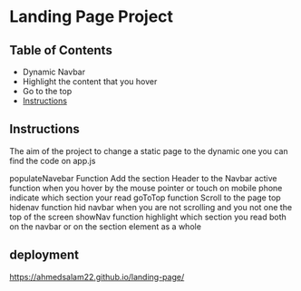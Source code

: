 # Landing Page Project

## Table of Contents
* Dynamic Navbar
* Highlight the content that you hover 
* Go to the top
* [Instructions](#instructions)

## Instructions

The aim of the project to change a static page to the dynamic one you can find the code on app.js

populateNavebar Function 
		Add the section Header to the Navbar 
active function 
            when you hover by the mouse pointer or touch on mobile phone indicate which section your read 
goToTop function 
		Scroll to the page top
hidenav function
	hid navbar when you are not scrolling and you not one the top of the screen
showNav function
    highlight which section you read both on the navbar or on the section element as a whole
    
## deployment 
https://ahmedsalam22.github.io/landing-page/



